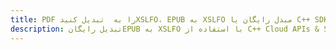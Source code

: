 ---title: PDF را به  تبدیل کنیدXSLFO، EPUB به XSLFO مبدل رایگان یا C++ SDKdescription: تبدیل رایگانEPUB به XSLFO با استفاده از C++ Cloud APIs & SDK همچنین اسناد PDF را در Cloud ایجاد، ویرایش و رندر کنید.---